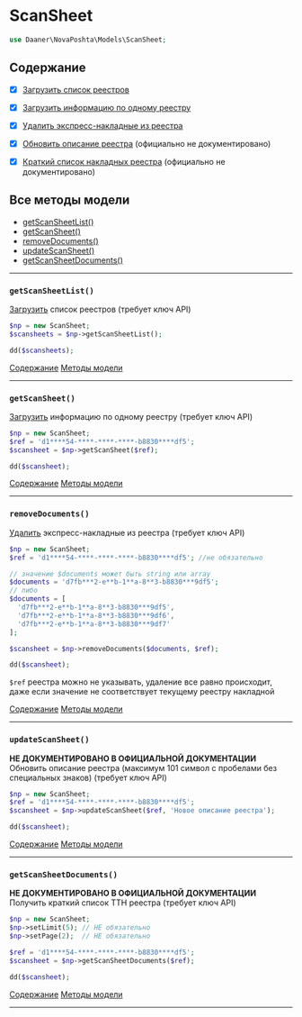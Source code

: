 # ScanSheet

```php
use Daaner\NovaPoshta\Models\ScanSheet;
```

## Содержание
- [x] [Загрузить список реестров](ScanSheet.md#getScanSheetList)
- [x] [Загрузить информацию по одному реестру](ScanSheet.md#getScanSheet)
- [x] [Удалить экспресс-накладные из реестра](ScanSheet.md#removeDocuments)
- [x] [Обновить описание реестра](ScanSheet.md#updateScanSheet) (официально не документировано)
- [x] [Краткий список накладных реестра](ScanSheet.md#getScanSheetDocuments) (официально не документировано)


## Все методы модели
- [getScanSheetList()](#getScanSheetList)
- [getScanSheet()](#getScanSheet)
- [removeDocuments()](#removeDocuments)
- [updateScanSheet()](#updateScanSheet)
- [getScanSheetDocuments()](#getScanSheetDocuments)

---


### `getScanSheetList()`
[Загрузить](https://devcenter.novaposhta.ua/docs/services/55662bd3a0fe4f10086ec96e/operations/556c7734a0fe4f08e8f7ce31) список реестров (требует ключ API)
```php
$np = new ScanSheet;
$scansheets = $np->getScanSheetList();

dd($scansheets);
```
[Содержание](#Содержание) [Методы модели](#Все-методы-модели)
***


### `getScanSheet()`
[Загрузить](https://devcenter.novaposhta.ua/docs/services/55662bd3a0fe4f10086ec96e/operations/556c7734a0fe4f08e8f7ce31) информацию по одному реестру (требует ключ API)
```php
$np = new ScanSheet;
$ref = 'd1****54-****-****-****-b8830****df5';
$scansheet = $np->getScanSheet($ref);

dd($scansheet);
```
[Содержание](#Содержание) [Методы модели](#Все-методы-модели)
***


### `removeDocuments()`
[Удалить](https://devcenter.novaposhta.ua/docs/services/55662bd3a0fe4f10086ec96e/operations/556c6474a0fe4f08e8f7ce2e) экспресс-накладные из реестра (требует ключ API)
```php
$np = new ScanSheet;
$ref = 'd1****54-****-****-****-b8830****df5'; //не обязательно

// значение $documents может быть string или array
$documents = 'd7fb***2-e**b-1**a-8**3-b8830***9df5';
// либо
$documents = [
  'd7fb***2-e**b-1**a-8**3-b8830***9df5',
  'd7fb***2-e**b-1**a-8**3-b8830***9df6',
  'd7fb***2-e**b-1**a-8**3-b8830***9df7'
];

$scansheet = $np->removeDocuments($documents, $ref);

dd($scansheet);
```
`$ref` реестра можно не указывать, удаление все равно происходит, даже если значение не соответствует текущему реестру накладной

[Содержание](#Содержание) [Методы модели](#Все-методы-модели)
***


### `updateScanSheet()`
__НЕ ДОКУМЕНТИРОВАНО В ОФИЦИАЛЬНОЙ ДОКУМЕНТАЦИИ__
Обновить описание реестра (максимум 101 символ с пробелами без специальных знаков) (требует ключ API)
```php
$np = new ScanSheet;
$ref = 'd1****54-****-****-****-b8830****df5';
$scansheet = $np->updateScanSheet($ref, 'Новое описание реестра');

dd($scansheet);
```
[Содержание](#Содержание) [Методы модели](#Все-методы-модели)
***


### `getScanSheetDocuments()`
__НЕ ДОКУМЕНТИРОВАНО В ОФИЦИАЛЬНОЙ ДОКУМЕНТАЦИИ__
Получить краткий список ТТН реестра (требует ключ API)
```php
$np = new ScanSheet;
$np->setLimit(5); // НЕ обязательно
$np->setPage(2);  // НЕ обязательно

$ref = 'd1****54-****-****-****-b8830****df5';
$scansheet = $np->getScanSheetDocuments($ref);

dd($scansheet);
```
[Содержание](#Содержание) [Методы модели](#Все-методы-модели)
***
